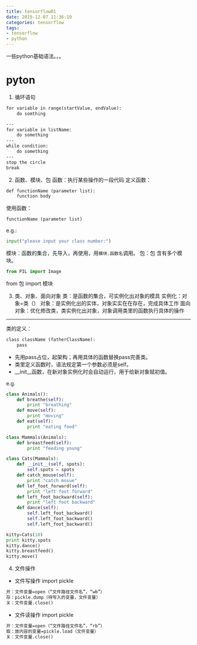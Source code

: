 ```yaml
---
title: tensorflow01
date: 2019-12-07 11:36:19
categories: tensorflow
tags:
- tensorflow
- python
---
```


一些python基础语法。。。
<!-- more -->

# pyton
1. 循环语句
```markdown
for variable in range(startValue, endValue):
    do somthing

---
for variable in listName:
    do something
---
while condition:
    do something
---
stop the circle
break
```

2. 函数、模块、包
函数：执行某些操作的一段代码
定义函数：
```markdown
def functionName (parameter list):
    function body
```
使用函数：
```markdown
functionName (parameter list)
```
e.g.:
```python
input("please input your class number:")
```

模块：函数的集合，先导入，再使用，用`模块.函数名`调用。
包：包 含有多个模块。
```python
from PIL import Image
```
from 包 import 模块


3. 类、对象、面向对象
类：是函数的集合，可实例化出对象的模具
实例化：对象=类（）
对象：是实例化出的实体，对象实实在在存在，完成具体工作
面向对象：优化修改类，类实例化出对象，对象调用类里的函数执行具体的操作
----
类的定义：
```markdown
class className (fatherClassName):
    pass
```
- 先用pass占位，起架构；再用具体的函数替换pass完善类。
- 类里定义函数时，语法规定第一个参数必须是self。
- \__init\__函数，在新对象实例化时会自动运行，用于给新对象赋初值。

e.g.
```python
class Animals():
    def breathe(self):
        print "breathing"
    def move(self):
        print "moving"
    def eat(self):
        print "eating food"

class Mammals(Animals):
    def breastfeed(self):
        print "feeding young"

class Cats(Mammals):
    def __init__(self, spots):
        self.spots = spots
    def catch_mouse(self):
        print "catch mosue"
    def lef_foot_forward(self):
        print "left foot forward"
    def left_foot_backward(self):
        print "left foot backward"
    def dance(self):
        self.left_foot_backward()
        self.left_foot_backward()
        self.left_foot_backward()

kitty=Cats(10)
print kitty.spots
kitty.dance()
kitty.breastfeed()
kitty.move()
```

4. 文件操作
- 文件写操作 import pickle
```markdown
开：文件变量=open（“文件路径文件名”，“wb”）
存：pickle.dump（待写入的变量，文件变量）
关：文件变量.close()
```
- 文件读操作 import pickle
```markdown
开：文件变量=open（“文件路径文件名”，“rb”）
取：放内容的变量=pickle.load（文件变量）
关：文件变量.close()
```


